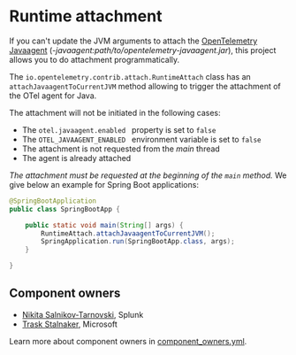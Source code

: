 # Runtime attachment

If you can't update the JVM arguments to attach the [OpenTelemetry Javaagent](https://github.com/open-telemetry/opentelemetry-java-instrumentation) (_-javaagent:path/to/opentelemetry-javaagent.jar_), this project allows you to do attachment programmatically.

The ```io.opentelemetry.contrib.attach.RuntimeAttach``` class has an ```attachJavaagentToCurrentJVM``` method allowing to trigger the attachment of the OTel agent for Java.

The attachment will not be initiated in the following cases:
* The  ```otel.javaagent.enabled ``` property is set to ```false```
* The  ```OTEL_JAVAAGENT_ENABLED ``` environment variable is set to ```false```
* The attachment is not requested from the _main_ thread
* The agent is already attached

_The attachment must be requested at the beginning of the ```main``` method._ We give below an example for Spring Boot applications:

```java
@SpringBootApplication
public class SpringBootApp {

    public static void main(String[] args) {
        RuntimeAttach.attachJavaagentToCurrentJVM();
        SpringApplication.run(SpringBootApp.class, args);
    }

}
```

## Component owners

- [Nikita Salnikov-Tarnovski](https://github.com/iNikem), Splunk
- [Trask Stalnaker](https://github.com/trask), Microsoft

Learn more about component owners in [component_owners.yml](../.github/component_owners.yml).
